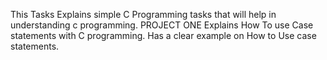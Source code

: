 This Tasks Explains simple C Programming tasks that will help in understanding c programming.
PROJECT ONE
Explains How To use Case statements with C programming.
Has a clear example on How to Use case statements.
